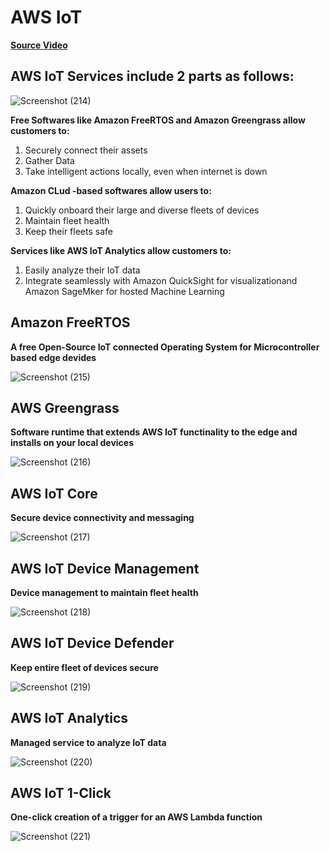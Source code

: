 # AWS IoT
**[Source Video](https://youtu.be/WAp6FHbhYCk)**

## AWS IoT Services include 2 parts as follows:

![Screenshot (214)](https://user-images.githubusercontent.com/63872951/119391752-60f67380-bcec-11eb-9f0c-71045eeac32c.png)

**Free Softwares like Amazon FreeRTOS and Amazon Greengrass allow customers to:**
1. Securely connect their assets
2. Gather Data
3. Take intelligent actions locally, even when internet is down

**Amazon CLud -based softwares allow users to:**
1. Quickly onboard their large and diverse fleets of devices
2. Maintain fleet health
3. Keep their fleets safe

**Services like AWS IoT Analytics allow customers to:**
1. Easily analyze their IoT data
2. Integrate seamlessly with Amazon QuickSight for visualizationand Amazon SageMker for hosted Machine Learning

## Amazon FreeRTOS
**A free Open-Source IoT connected Operating System for Microcontroller based edge devides**

![Screenshot (215)](https://user-images.githubusercontent.com/63872951/119472117-912f2800-bd67-11eb-8ae3-e60dde974296.png)

## AWS Greengrass
**Software runtime that extends AWS IoT functinality to the edge and installs on your local devices**

![Screenshot (216)](https://user-images.githubusercontent.com/63872951/119475388-bcffdd00-bd6a-11eb-8d47-5920fde7c4c8.png)

## AWS IoT Core
**Secure device connectivity and messaging**

![Screenshot (217)](https://user-images.githubusercontent.com/63872951/119476276-88405580-bd6b-11eb-8c2b-f2315517c7c8.png)

## AWS IoT Device Management
**Device management to maintain fleet health**

![Screenshot (218)](https://user-images.githubusercontent.com/63872951/119476795-07358e00-bd6c-11eb-953e-58571c7ba279.png)

## AWS IoT Device Defender
**Keep entire fleet of devices secure**

![Screenshot (219)](https://user-images.githubusercontent.com/63872951/119477239-6a272500-bd6c-11eb-8cd3-4f9a8d8ca266.png)

## AWS IoT Analytics
**Managed service to analyze IoT data**

![Screenshot (220)](https://user-images.githubusercontent.com/63872951/119477731-d9047e00-bd6c-11eb-8b5d-3445994753d3.png)

## AWS IoT 1-Click
**One-click creation of a trigger for an AWS Lambda function**

![Screenshot (221)](https://user-images.githubusercontent.com/63872951/119478751-b3c43f80-bd6d-11eb-8031-97d6acf84c9e.png)
